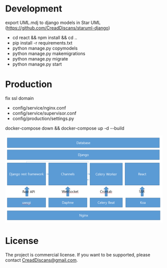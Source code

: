 # Development

export UML.mdj to django models in Star UML
(https://github.com/CreadDiscans/staruml-django)

- cd react && npm install && cd ..
- pip install -r requirements.txt
- python manage.py copymodels
- python manage.py makemigrations
- python manage.py migrate
- python manage.py start

# Production

fix ssl domain
- config/service/nginx.conf
- config/service/supervisor.conf
- config/production/settings.py

docker-compose down && docker-compose up -d --build

![architecture](./assest/architecture.png)

# License

The project is commercial license. 
If you want to be supported, please contact CreadDiscans@gmail.com.

